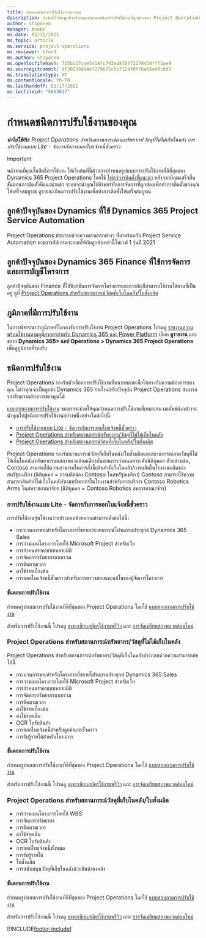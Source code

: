 ```yaml
---
title: กำหนดชนิดการปรับใช้งานของคุณ
description: หัวข้อนี้ให้ข้อมูลที่จะช่วยคุณกำหนดชนิดการปรับใช้งานที่ถูกต้องของ Project Operations สำหรับบริษัทของคุณ
author: stsporen
manager: Annbe
ms.date: 03/15/2021
ms.topic: article
ms.service: project-operations
ms.reviewer: kfend
ms.author: stsporen
ms.openlocfilehash: 715b117cae5418fc743ea870772278450fff5ae9
ms.sourcegitcommit: df30839484ef278675c5c712af0f7ba66ed9cdd3
ms.translationtype: HT
ms.contentlocale: th-TH
ms.lasthandoff: 03/17/2021
ms.locfileid: "5663617"
---
```

# <a name="determine-your-deployment-type"></a>กำหนดชนิดการปรับใช้งานของคุณ

_**นำไปใช้กับ:** Project Operations สำหรับสถานการณ์ตามทรัพยากร/วัสดุที่ไม่ได้เก็บในคลัง การปรับใช้งานแบบ Lite - จัดการกับการออกใบแจ้งหนี้ชั่วคราว_

> [!IMPORTANT]
> หลังจากที่คุณซื้อสิทธิ์การใช้งาน ให้เริ่มต้นที่นี่ด้วยการกำหนดรูปแบบการปรับใช้งานที่ดีที่สุดของ Dynamics 365 Project Operations โดยใช้ [โฟลว์การติดตั้งที่แนะนำ](https://aka.ms/provisionprojectoperations)
> หลังจากที่คุณเสร็จสิ้นขั้นตอนการติดตั้งที่แนะนำแล้ว ระบบจะนำคุณไปยังพอร์ทัลการจัดการที่ถูกต้องเพื่อทำการติดตั้งของคุณให้เสร็จสมบูรณ์ ดูรายละเอียดการปรับใช้งานเพื่อทำการติดตั้งให้เสร็จสมบูรณ์


## <a name="existing-customers-of-dynamics-using-dynamics-365-project-service-automation"></a>ลูกค้าปัจจุบันของ Dynamics ที่ใช้ Dynamics 365 Project Service Automation
Project Operations ประกอบด้วยความสามารถต่างๆ ที่มาพร้อมกับ Project Service Automation พาธการอัปเกรดจะออกให้กับลูกค้าเหล่านี้ในเวฟ 1 รุ่นปี 2021

## <a name="existing-customers-of-dynamics-365-finance-using-project-management-and-accounting"></a>ลูกค้าปัจจุบันของ Dynamics 365 Finance ที่ใช้การจัดการและการบัญชีโครงการ 

ลูกค้าปัจจุบันของ Finance ที่ใช้ฟังก์ชันการจัดการโครงการและการบัญชีสามารถใช้งานได้ตามที่เป็นอยู่ ดูที่ [Project Operations สำหรับสถานการณ์วัสดุที่เก็บในคลัง/ใบสั่งผลิต](#pma)


## <a name="deployment-regions"></a>ภูมิภาคที่มีการปรับใช้งาน
ในการพิจารณาว่าภูมิภาคที่ใดรองรับการปรับใช้งาน Project Operations โปรดดู [รายงานความพร้อมใช้งานตามภูมิศาสตร์สำหรับ Dynamics 365 และ Power Platform](https://dynamics.microsoft.com/en-us/geographic-availability/) เลือก **ดูรายงาน** และขยาย **Dynamics 365> แอป Operations > Dynamics 365 Project Operations** เพื่อดูภูมิภาคที่รองรับ

## <a name="deployment-types"></a>ชนิดการปรับใช้งาน
Project Operations รองรับตัวเลือกการปรับใช้งานที่หลากหลายเพื่อให้ตรงกับความต้องการของคุณ ไม่ว่าคุณจะเป็นลูกค้า Dynamics 365 รายใหม่หรือปัจจุบัน Project Operations สามารถรองรับความต้องการของคุณได้

[แบบสอบถามการปรับใช้งาน](https://aka.ms/provisionprojectoperations) ของเราจะช่วยให้คุณกำหนดการปรับใช้งานที่เหมาะสม ผลลัพธ์ดังกล่าวจะนำคุณไปสู่ชนิดการปรับใช้งานอย่างหนึ่งอย่างใดต่อไปนี้:

- [การปรับใช้งานแบบ Lite - จัดการกับการออกใบแจ้งหนี้ชั่วคราว](#lite)
- [Project Operations สำหรับสถานการณ์ทรัพยากร/วัสดุที่ไม่ได้เก็บในคลัง](#integrated)
- [Project Operations สำหรับสถานการณ์วัสดุที่เก็บในคลัง/ใบสั่งผลิต](#pma)

Project Operations รองรับสถานการณ์วัสดุที่เก็บในคลัง/ใบสั่งผลิตและสถานการณ์ตามวัสดุที่ไม่ได้เก็บในคลัง/ทรัพยากรบนสภาพแวดล้อมเดียวกันผ่านการกำหนดค่าระดับนิติบุคคล ตัวอย่างเช่น, Contoso สามารถใช้ความสามารถในการสั่งซื้อสินค้าที่เก็บในคลัง/การผลิตในโรงงานผลิตของสหรัฐอเมริกา (นิติบุคคล = การผลิตของ Contoso ในสหรัฐอเมริกา) Contoso สามารถใช้ความสามารถสินค้าที่ไม่เก็บในคลัง/ตามทรัพยากรในโรงงานสำหรับการบริการ Contoso Robotics Arms ในสหราชอาณาจักร (นิติบุคคล = Contoso Robotics สหราชอาณาจักร)

### <a name="lite-deployment---deal-to-proforma-invoicing"></a><a  name="lite"></a>การปรับใช้งานแบบ Lite - จัดการกับการออกใบแจ้งหนี้ชั่วคราว

การปรับใช้งานรุ่นใช้งานง่ายประกอบด้วยความสามารถดังต่อไปนี้:

- กระบวนการขายสำหรับโครงการที่ขยายประสบการณ์โปรแกรมประยุกต์ Dynamics 365 Sales
- การวางแผนโครงการโดยใช้ Microsoft Project สำหรับเว็บ
- การกำหนดราคาแบบหลายมิติ
- การจัดการทรัพยากรแบบรวม
- การติดตามเวลา
- ค่าใช้จ่ายเบื้องต้น
- การออกใบแจ้งหนี้ชั่วคราวสำหรับการตรวจสอบและแก้ไขของผู้จัดการโครงการ 

#### <a name="deployment-steps"></a>ขั้นตอนการปรับใช้งาน
กำหนดรูปแบบการปรับใช้งานที่ดีที่สุดของ Project Operations โดยใช้ [แบบสอบถามการปรับใช้งาน](https://aka.ms/provisionprojectoperations)

สำหรับการปรับใช้งานนี้ โปรดดู [ลงทะเบียนสมัครใช้งานพรีวิว](lite-preview-subscription-sign-up.md) และ [การจัดเตรียมสภาพแวดล้อมใหม่](lite-deployment.md) 


### <a name="project-operations-for-resourcenon-stocked-scenarios"></a><a name="integrated"></a>Project Operations สำหรับสถานการณ์ทรัพยากร/วัสดุที่ไม่ได้เก็บในคลัง
Project Operations สำหรับสถานการณ์ทรัพยากร/วัสดุที่เก็บในคลังประกอบด้วยความสามารถต่อไปนี้
 
- กระบวนการขายสำหรับโครงการที่ขยายโปรแกรมประยุกต์ Dynamics 365 Sales
- การวางแผนโครงการโดยใช้ Microsoft Project สำหรับเว็บ
- การกำหนดราคาแบบหลายมิติ
- การจัดการทรัพยากรแบบรวม
- การติดตามเวลา
- ค่าใช้จ่ายเบื้องต้น
- ค่าใช้จ่ายเต็ม
- OCR ใบรับสินค้า
- การออกใบแจ้งหนี้สำหรับลูกค้าและชั่วคราว 
- การรับรู้รายได้สำหรับโครงการ

#### <a name="deployment-steps"></a>ขั้นตอนการปรับใช้งาน
กำหนดรูปแบบการปรับใช้งานที่ดีที่สุดของ Project Operations โดยใช้ [แบบสอบถามการปรับใช้งาน](https://aka.ms/provisionprojectoperations)

สำหรับการปรับใช้งานนี้ โปรดดู [ลงทะเบียนสมัครใช้งานพรีวิว](resource-sign-up-preview-subscription.md) และ [การจัดเตรียมสภาพแวดล้อมใหม่](resource-provision-new-environment.md) 


### <a name="project-operations-for-stockedproduction-order-scenarios"></a><a name="pma"></a>Project Operations สำหรับสถานการณ์วัสดุที่เก็บในคลัง/ใบสั่งผลิต

- การวางแผนโครงการโดยใช้ WBS
- การจัดการทรัพยากร
- การติดตามเวลา
- ค่าใช้จ่ายเต็ม
- OCR ใบรับสินค้า
- การออกใบแจ้งหนี้ทั้งหมด
- การรับรู้รายได้
- ใบสั่งผลิต
- การสนับสนุนวัสดุที่เก็บในคลังด้วยสินค้าคงคลัง

#### <a name="deployment-steps"></a>ขั้นตอนการปรับใช้งาน
กำหนดรูปแบบการปรับใช้งานที่ดีที่สุดของ Project Operations โดยใช้ [แบบสอบถามการปรับใช้งาน](https://aka.ms/provisionprojectoperations)

สำหรับการปรับใช้งานนี้ โปรดดู [ลงทะเบียนสมัครใช้งานพรีวิว](https://docs.microsoft.com/dynamics365/fin-ops-core/dev-itpro/dev-tools/sign-up-preview-subscription?toc=/dynamics365/finance/toc.json) และ [การจัดเตรียมสภาพแวดล้อมใหม่](https://docs.microsoft.com/dynamics365/fin-ops-core/dev-itpro/deployment/deploy-demo-environment?toc=/dynamics365/finance/toc.json) 



[!INCLUDE[footer-include](../includes/footer-banner.md)]
